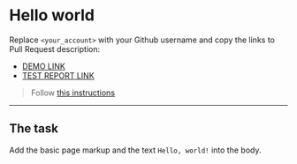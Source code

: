 # Hello world
Replace `<your_account>` with your Github username and copy the links to Pull Request description:
- [DEMO LINK](https://MichNoga.github.io/layout_hello-world/)
- [TEST REPORT LINK](https://MichNoga.github.io/layout_hello-world/report/html_report/)

> Follow [this instructions](https://mate-academy.github.io/layout_task-guideline/#how-to-solve-the-layout-tasks-on-github)
___

## The task
Add the basic page markup and the text `Hello, world!` into the body.
